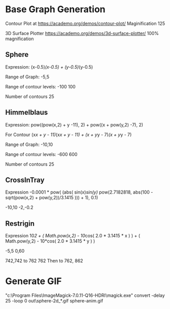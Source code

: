 # Base Graph Generation

Contour Plot at 
https://academo.org/demos/contour-plot/
Maginification 125

3D Surface Plotter
https://academo.org/demos/3d-surface-plotter/
100% magnification


## Sphere

Expression:
    (x-0.5)*(x-0.5) + (y-0.5)*(y-0.5)

Range of Graph:
-5,5

Range of contour levels:
-100 100

Number of contours
25

## Himmelblaus

Expression:
pow((pow(x,2) + y -11), 2) + pow((x + pow(y,2) -7), 2)

For Contour
(x*x + y - 11)*(x*x + y - 11) + (x + y*y - 7)*(x + y*y - 7)

Range of Graph:
-10,10

Range of contour levels:
-600 600

Number of contours
25

## CrossInTray

Expression
-0.0001 * pow( (abs( sin(x)*sin(y)* pow(2.7182818, abs(100 - sqrt(pow(x,2) + pow(y,2))/3.1415 ))) + 1), 0.1)

-10,10
-2,-0.2

## Restrigin

Expression
10*2 + (  Math.pow(x,2) - 10*cos( 2.0 * 3.1415 * x )  )  + (  Math.pow(y,2) - 10*cos( 2.0 * 3.1415 * y )  )

-5,5
0,60


742,742
to 762 762
Then to 762, 862

# Generate GIF

"c:\Program Files\ImageMagick-7.0.11-Q16-HDRI\magick.exe" convert  -delay 25 -loop 0 out\sphere-2d_*.gif sphere-anim.gif  
